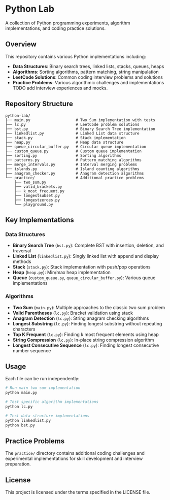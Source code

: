 # Python Lab

A collection of Python programming experiments, algorithm implementations, and coding practice solutions.

## Overview

This repository contains various Python implementations including:
- **Data Structures**: Binary search trees, linked lists, stacks, queues, heaps
- **Algorithms**: Sorting algorithms, pattern matching, string manipulation
- **LeetCode Solutions**: Common coding interview problems and solutions
- **Practice Problems**: Various algorithmic challenges and implementations
TODO add interview experiences and mocks.
## Repository Structure

```
python-lab/
├── main.py                    # Two Sum implementation with tests
├── lc.py                      # LeetCode problem solutions
├── bst.py                     # Binary Search Tree implementation
├── linkedlist.py              # Linked List data structure
├── stack.py                   # Stack implementation
├── heap.py                    # Heap data structure
├── queue_circular_buffer.py   # Circular queue implementation
├── custom_queue.py            # Custom queue implementation
├── sorting.py                 # Sorting algorithms
├── patterns.py                # Pattern matching algorithms
├── merge_intervals.py         # Interval merging problems
├── islands.py                 # Island counting algorithms
├── anagram_checker.py         # Anagram detection algorithms
└── practice/                  # Additional practice problems
    ├── two_sum.py
    ├── valid_brackets.py
    ├── k_most_frequent.py
    ├── longestsubset.py
    ├── longestzeroes.py
    └── playground.py
```

## Key Implementations

### Data Structures
- **Binary Search Tree** (`bst.py`): Complete BST with insertion, deletion, and traversal
- **Linked List** (`linkedlist.py`): Singly linked list with append and display methods
- **Stack** (`stack.py`): Stack implementation with push/pop operations
- **Heap** (`heap.py`): Min/max heap implementation
- **Queue** (`custom_queue.py`, `queue_circular_buffer.py`): Various queue implementations

### Algorithms
- **Two Sum** (`main.py`): Multiple approaches to the classic two sum problem
- **Valid Parentheses** (`lc.py`): Bracket validation using stack
- **Anagram Detection** (`lc.py`): String anagram checking algorithms
- **Longest Substring** (`lc.py`): Finding longest substring without repeating characters
- **Top K Frequent** (`lc.py`): Finding k most frequent elements using heap
- **String Compression** (`lc.py`): In-place string compression algorithm
- **Longest Consecutive Sequence** (`lc.py`): Finding longest consecutive number sequence

## Usage

Each file can be run independently:

```bash
# Run main two sum implementation
python main.py

# Test specific algorithm implementations
python lc.py

# Test data structure implementations
python linkedlist.py
python bst.py
```

## Practice Problems

The `practice/` directory contains additional coding challenges and experimental implementations for skill development and interview preparation.

## License

This project is licensed under the terms specified in the LICENSE file.
